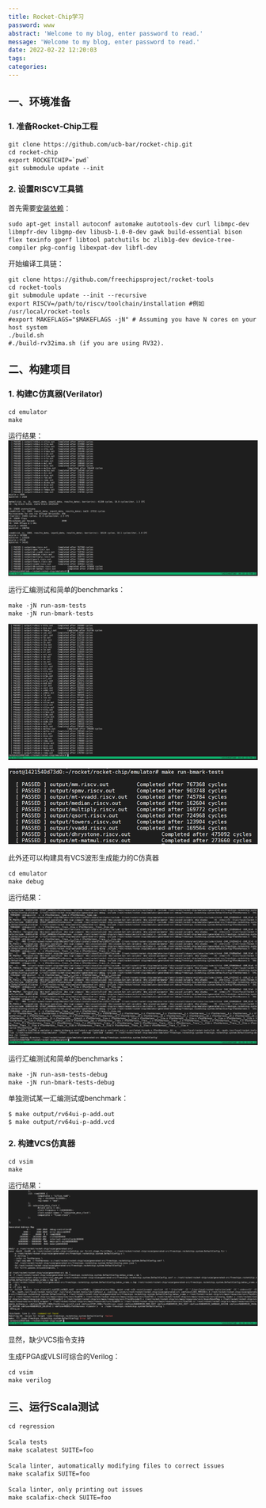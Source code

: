 ```yaml
---
title: Rocket-Chip学习
password: www
abstract: 'Welcome to my blog, enter password to read.'
message: 'Welcome to my blog, enter password to read.'
date: 2022-02-22 12:20:03
tags:
categories:
---
```



## 一、环境准备

### 1. 准备Rocket-Chip工程

```shell
git clone https://github.com/ucb-bar/rocket-chip.git
cd rocket-chip
export ROCKETCHIP=`pwd`
git submodule update --init
```

### 2. 设置RISCV工具链

首先需要[安装依赖](https://github.com/chipsalliance/rocket-tools/blob/master/README.md)：

```shell
sudo apt-get install autoconf automake autotools-dev curl libmpc-dev libmpfr-dev libgmp-dev libusb-1.0-0-dev gawk build-essential bison flex texinfo gperf libtool patchutils bc zlib1g-dev device-tree-compiler pkg-config libexpat-dev libfl-dev
```

开始编译工具链：

```shell
git clone https://github.com/freechipsproject/rocket-tools
cd rocket-tools
git submodule update --init --recursive
export RISCV=/path/to/riscv/toolchain/installation #例如 /usr/local/rocket-tools
#export MAKEFLAGS="$MAKEFLAGS -jN" # Assuming you have N cores on your host system
./build.sh
#./build-rv32ima.sh (if you are using RV32).
```


## 二、构建项目

### 1. 构建C仿真器(Verilator)

```shell
cd emulator
make
```

运行结果：
![](./Rocket-Chip学习/2022-02-22-12-21-45.png)

运行汇编测试和简单的benchmarks：

```shell
make -jN run-asm-tests
make -jN run-bmark-tests
```

![](./Rocket-Chip学习/2022-02-22-12-42-54.png)

![](./Rocket-Chip学习/2022-02-22-13-28-49.png)

此外还可以构建具有VCS波形生成能力的C仿真器

```shell
cd emulator
make debug
```

运行结果：

![](./Rocket-Chip学习/2022-02-22-12-36-07.png)

运行汇编测试和简单的benchmarks：

```shell
make -jN run-asm-tests-debug
make -jN run-bmark-tests-debug
```

单独测试某一汇编测试或benchmark：

```shell
$ make output/rv64ui-p-add.out
$ make output/rv64ui-p-add.vcd
```

### 2. 构建VCS仿真器

```shell
cd vsim
make
```

运行结果：
![](./Rocket-Chip学习/2022-02-22-12-30-38.png)

显然，缺少VCS指令支持

生成FPGA或VLSI可综合的Verilog：

```shell
cd vsim
make verilog
```

## 三、运行Scala测试

```shell
cd regression

Scala tests
make scalatest SUITE=foo

Scala linter, automatically modifying files to correct issues
make scalafix SUITE=foo

Scala linter, only printing out issues
make scalafix-check SUITE=foo
```

